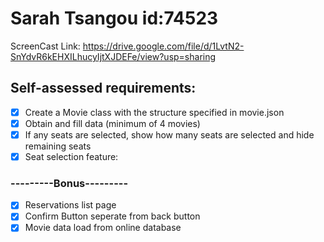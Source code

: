 # Sarah Tsangou id:74523  
ScreenCast Link: https://drive.google.com/file/d/1LvtN2-SnYdvR6kEHXILhucyIjtXJDEFe/view?usp=sharing
  
## Self-assessed requirements:  
- [x] Create a Movie class with the structure specified in movie.json
- [x] Obtain and fill data (minimum of 4 movies)  
- [x] If any seats are selected, show how many seats are selected and hide remaining seats  
- [x] Seat selection feature:
### ---------Bonus---------
- [x] Reservations list page
- [x] Confirm Button seperate from back button
- [x] Movie data load from online database  
